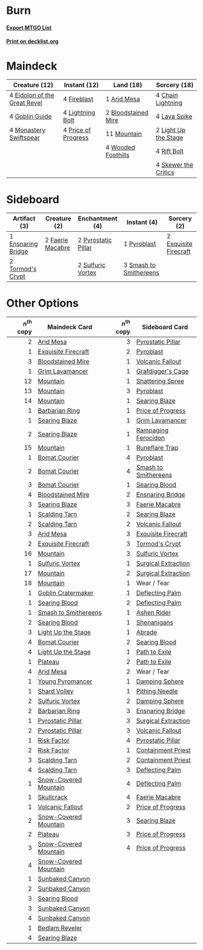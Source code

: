 # Burn

#### [Export MTGO List](../collection/Burn/Burn.txt)
#### [Print on decklist.org](http://decklist.org/?deckmain=1%09Arid%20Mesa%0A2%09Bloodstained%20Mire%0A4%09Chain%20Lightning%0A4%09Eidolon%20of%20the%20Great%20Revel%0A4%09Fireblast%0A4%09Goblin%20Guide%0A4%09Lava%20Spike%0A2%09Light%20Up%20the%20Stage%0A4%09Lightning%20Bolt%0A4%09Monastery%20Swiftspear%0A11%09Mountain%0A4%09Price%20of%20Progress%0A4%09Rift%20Bolt%0A4%09Skewer%20the%20Critics%0A4%09Wooded%20Foothills&deckside=1%09Ensnaring%20Bridge%0A2%09Exquisite%20Firecraft%0A2%09Faerie%20Macabre%0A1%09Pyroblast%0A2%09Pyrostatic%20Pillar%0A3%09Smash%20to%20Smithereens%0A2%09Sulfuric%20Vortex%0A2%09Tormod's%20Crypt)
# Maindeck

|                                             Creature (12)                                             |                                         Instant (12)                                         |                                          Land (18)                                           |                                         Sorcery (18)                                          |
|-------------------------------------------------------------------------------------------------------|----------------------------------------------------------------------------------------------|----------------------------------------------------------------------------------------------|-----------------------------------------------------------------------------------------------|
|4 [Eidolon of the Great Revel](http://gatherer.wizards.com/Pages/Card/Details.aspx?multiverseid=442117)|4 [Fireblast](http://gatherer.wizards.com/Pages/Card/Details.aspx?multiverseid=189239)        |1 [Arid Mesa](http://gatherer.wizards.com/Pages/Card/Details.aspx?multiverseid=405092)        |4 [Chain Lightning](http://gatherer.wizards.com/Pages/Card/Details.aspx?multiverseid=446139)   |
|4 [Goblin Guide](http://gatherer.wizards.com/Pages/Card/Details.aspx?multiverseid=425921)              |4 [Lightning Bolt](http://gatherer.wizards.com/Pages/Card/Details.aspx?multiverseid=806)      |2 [Bloodstained Mire](http://gatherer.wizards.com/Pages/Card/Details.aspx?multiverseid=405094)|4 [Lava Spike](http://gatherer.wizards.com/Pages/Card/Details.aspx?multiverseid=79084)         |
|4 [Monastery Swiftspear](http://gatherer.wizards.com/Pages/Card/Details.aspx?multiverseid=438706)      |4 [Price of Progress](http://gatherer.wizards.com/Pages/Card/Details.aspx?multiverseid=413683)|11 [Mountain](http://gatherer.wizards.com/Pages/Card/Details.aspx?multiverseid=439859)        |2 [Light Up the Stage](http://gatherer.wizards.com/Pages/Card/Details.aspx?multiverseid=457251)|
|                                                                                                       |                                                                                              |4 [Wooded Foothills](http://gatherer.wizards.com/Pages/Card/Details.aspx?multiverseid=405116) |4 [Rift Bolt](http://gatherer.wizards.com/Pages/Card/Details.aspx?multiverseid=426589)         |
|                                                                                                       |                                                                                              |                                                                                              |4 [Skewer the Critics](http://gatherer.wizards.com/Pages/Card/Details.aspx?multiverseid=457259)|


# Sideboard

|                                        Artifact (3)                                        |                                       Creature (2)                                        |                                       Enchantment (4)                                       |                                           Instant (4)                                           |                                          Sorcery (2)                                           |
|--------------------------------------------------------------------------------------------|-------------------------------------------------------------------------------------------|---------------------------------------------------------------------------------------------|-------------------------------------------------------------------------------------------------|------------------------------------------------------------------------------------------------|
|1 [Ensnaring Bridge](http://gatherer.wizards.com/Pages/Card/Details.aspx?multiverseid=15866)|2 [Faerie Macabre](http://gatherer.wizards.com/Pages/Card/Details.aspx?multiverseid=201822)|2 [Pyrostatic Pillar](http://gatherer.wizards.com/Pages/Card/Details.aspx?multiverseid=44290)|1 [Pyroblast](http://gatherer.wizards.com/Pages/Card/Details.aspx?multiverseid=4083)             |2 [Exquisite Firecraft](http://gatherer.wizards.com/Pages/Card/Details.aspx?multiverseid=398513)|
|2 [Tormod's Crypt](http://gatherer.wizards.com/Pages/Card/Details.aspx?multiverseid=389723) |                                                                                           |2 [Sulfuric Vortex](http://gatherer.wizards.com/Pages/Card/Details.aspx?multiverseid=382379) |3 [Smash to Smithereens](http://gatherer.wizards.com/Pages/Card/Details.aspx?multiverseid=397795)|                                                                                                |


# Other Options

|*n*<sup>th</sup> copy|                                         Maindeck Card                                          |*n*<sup>th</sup> copy|                                        Sideboard Card                                         |
|--------------------:|------------------------------------------------------------------------------------------------|--------------------:|-----------------------------------------------------------------------------------------------|
|                    2|[Arid Mesa](http://gatherer.wizards.com/Pages/Card/Details.aspx?multiverseid=405092)            |                    3|[Pyrostatic Pillar](http://gatherer.wizards.com/Pages/Card/Details.aspx?multiverseid=44290)    |
|                    1|[Exquisite Firecraft](http://gatherer.wizards.com/Pages/Card/Details.aspx?multiverseid=398513)  |                    2|[Pyroblast](http://gatherer.wizards.com/Pages/Card/Details.aspx?multiverseid=4083)             |
|                    3|[Bloodstained Mire](http://gatherer.wizards.com/Pages/Card/Details.aspx?multiverseid=405094)    |                    1|[Volcanic Fallout](http://gatherer.wizards.com/Pages/Card/Details.aspx?multiverseid=220512)    |
|                    1|[Grim Lavamancer](http://gatherer.wizards.com/Pages/Card/Details.aspx?multiverseid=430589)      |                    1|[Grafdigger's Cage](http://gatherer.wizards.com/Pages/Card/Details.aspx?multiverseid=278452)   |
|                   12|[Mountain](http://gatherer.wizards.com/Pages/Card/Details.aspx?multiverseid=439859)             |                    1|[Shattering Spree](http://gatherer.wizards.com/Pages/Card/Details.aspx?multiverseid=456224)    |
|                   13|[Mountain](http://gatherer.wizards.com/Pages/Card/Details.aspx?multiverseid=439859)             |                    3|[Pyroblast](http://gatherer.wizards.com/Pages/Card/Details.aspx?multiverseid=4083)             |
|                   14|[Mountain](http://gatherer.wizards.com/Pages/Card/Details.aspx?multiverseid=439859)             |                    1|[Searing Blaze](http://gatherer.wizards.com/Pages/Card/Details.aspx?multiverseid=270873)       |
|                    1|[Barbarian Ring](http://gatherer.wizards.com/Pages/Card/Details.aspx?multiverseid=29906)        |                    1|[Price of Progress](http://gatherer.wizards.com/Pages/Card/Details.aspx?multiverseid=413683)   |
|                    1|[Searing Blaze](http://gatherer.wizards.com/Pages/Card/Details.aspx?multiverseid=270873)        |                    1|[Grim Lavamancer](http://gatherer.wizards.com/Pages/Card/Details.aspx?multiverseid=430589)     |
|                    2|[Searing Blaze](http://gatherer.wizards.com/Pages/Card/Details.aspx?multiverseid=270873)        |                    1|[Rampaging Ferocidon](http://gatherer.wizards.com/Pages/Card/Details.aspx?multiverseid=435308) |
|                   15|[Mountain](http://gatherer.wizards.com/Pages/Card/Details.aspx?multiverseid=439859)             |                    1|[Runeflare Trap](http://gatherer.wizards.com/Pages/Card/Details.aspx?multiverseid=197536)      |
|                    1|[Bomat Courier](http://gatherer.wizards.com/Pages/Card/Details.aspx?multiverseid=417772)        |                    4|[Pyroblast](http://gatherer.wizards.com/Pages/Card/Details.aspx?multiverseid=4083)             |
|                    2|[Bomat Courier](http://gatherer.wizards.com/Pages/Card/Details.aspx?multiverseid=417772)        |                    4|[Smash to Smithereens](http://gatherer.wizards.com/Pages/Card/Details.aspx?multiverseid=397795)|
|                    3|[Bomat Courier](http://gatherer.wizards.com/Pages/Card/Details.aspx?multiverseid=417772)        |                    1|[Searing Blood](http://gatherer.wizards.com/Pages/Card/Details.aspx?multiverseid=378483)       |
|                    4|[Bloodstained Mire](http://gatherer.wizards.com/Pages/Card/Details.aspx?multiverseid=405094)    |                    2|[Ensnaring Bridge](http://gatherer.wizards.com/Pages/Card/Details.aspx?multiverseid=15866)     |
|                    3|[Searing Blaze](http://gatherer.wizards.com/Pages/Card/Details.aspx?multiverseid=270873)        |                    3|[Faerie Macabre](http://gatherer.wizards.com/Pages/Card/Details.aspx?multiverseid=201822)      |
|                    1|[Scalding Tarn](http://gatherer.wizards.com/Pages/Card/Details.aspx?multiverseid=405107)        |                    2|[Searing Blaze](http://gatherer.wizards.com/Pages/Card/Details.aspx?multiverseid=270873)       |
|                    2|[Scalding Tarn](http://gatherer.wizards.com/Pages/Card/Details.aspx?multiverseid=405107)        |                    2|[Volcanic Fallout](http://gatherer.wizards.com/Pages/Card/Details.aspx?multiverseid=220512)    |
|                    3|[Arid Mesa](http://gatherer.wizards.com/Pages/Card/Details.aspx?multiverseid=405092)            |                    3|[Exquisite Firecraft](http://gatherer.wizards.com/Pages/Card/Details.aspx?multiverseid=398513) |
|                    2|[Exquisite Firecraft](http://gatherer.wizards.com/Pages/Card/Details.aspx?multiverseid=398513)  |                    3|[Tormod's Crypt](http://gatherer.wizards.com/Pages/Card/Details.aspx?multiverseid=389723)      |
|                   16|[Mountain](http://gatherer.wizards.com/Pages/Card/Details.aspx?multiverseid=439859)             |                    3|[Sulfuric Vortex](http://gatherer.wizards.com/Pages/Card/Details.aspx?multiverseid=382379)     |
|                    1|[Sulfuric Vortex](http://gatherer.wizards.com/Pages/Card/Details.aspx?multiverseid=382379)      |                    1|[Surgical Extraction](http://gatherer.wizards.com/Pages/Card/Details.aspx?multiverseid=397706) |
|                   17|[Mountain](http://gatherer.wizards.com/Pages/Card/Details.aspx?multiverseid=439859)             |                    2|[Surgical Extraction](http://gatherer.wizards.com/Pages/Card/Details.aspx?multiverseid=397706) |
|                   18|[Mountain](http://gatherer.wizards.com/Pages/Card/Details.aspx?multiverseid=439859)             |                    1|Wear / Tear                                                                                    |
|                    1|[Goblin Cratermaker](http://gatherer.wizards.com/Pages/Card/Details.aspx?multiverseid=452853)   |                    1|[Deflecting Palm](http://gatherer.wizards.com/Pages/Card/Details.aspx?multiverseid=386516)     |
|                    1|[Searing Blood](http://gatherer.wizards.com/Pages/Card/Details.aspx?multiverseid=378483)        |                    2|[Deflecting Palm](http://gatherer.wizards.com/Pages/Card/Details.aspx?multiverseid=386516)     |
|                    1|[Smash to Smithereens](http://gatherer.wizards.com/Pages/Card/Details.aspx?multiverseid=397795) |                    1|[Ashen Rider](http://gatherer.wizards.com/Pages/Card/Details.aspx?multiverseid=373689)         |
|                    2|[Searing Blood](http://gatherer.wizards.com/Pages/Card/Details.aspx?multiverseid=378483)        |                    1|[Shenanigans](http://gatherer.wizards.com/Pages/Card/Details.aspx?multiverseid=464095)         |
|                    3|[Light Up the Stage](http://gatherer.wizards.com/Pages/Card/Details.aspx?multiverseid=457251)   |                    1|[Abrade](http://gatherer.wizards.com/Pages/Card/Details.aspx?multiverseid=430772)              |
|                    4|[Bomat Courier](http://gatherer.wizards.com/Pages/Card/Details.aspx?multiverseid=417772)        |                    2|[Searing Blood](http://gatherer.wizards.com/Pages/Card/Details.aspx?multiverseid=378483)       |
|                    4|[Light Up the Stage](http://gatherer.wizards.com/Pages/Card/Details.aspx?multiverseid=457251)   |                    1|[Path to Exile](http://gatherer.wizards.com/Pages/Card/Details.aspx?multiverseid=220511)       |
|                    1|[Plateau](http://gatherer.wizards.com/Pages/Card/Details.aspx?multiverseid=880)                 |                    2|[Path to Exile](http://gatherer.wizards.com/Pages/Card/Details.aspx?multiverseid=220511)       |
|                    4|[Arid Mesa](http://gatherer.wizards.com/Pages/Card/Details.aspx?multiverseid=405092)            |                    2|Wear / Tear                                                                                    |
|                    1|[Young Pyromancer](http://gatherer.wizards.com/Pages/Card/Details.aspx?multiverseid=426592)     |                    1|[Damping Sphere](http://gatherer.wizards.com/Pages/Card/Details.aspx?multiverseid=443101)      |
|                    1|[Shard Volley](http://gatherer.wizards.com/Pages/Card/Details.aspx?multiverseid=152837)         |                    1|[Pithing Needle](http://gatherer.wizards.com/Pages/Card/Details.aspx?multiverseid=129526)      |
|                    2|[Sulfuric Vortex](http://gatherer.wizards.com/Pages/Card/Details.aspx?multiverseid=382379)      |                    2|[Damping Sphere](http://gatherer.wizards.com/Pages/Card/Details.aspx?multiverseid=443101)      |
|                    2|[Barbarian Ring](http://gatherer.wizards.com/Pages/Card/Details.aspx?multiverseid=29906)        |                    3|[Ensnaring Bridge](http://gatherer.wizards.com/Pages/Card/Details.aspx?multiverseid=15866)     |
|                    1|[Pyrostatic Pillar](http://gatherer.wizards.com/Pages/Card/Details.aspx?multiverseid=44290)     |                    3|[Surgical Extraction](http://gatherer.wizards.com/Pages/Card/Details.aspx?multiverseid=397706) |
|                    2|[Pyrostatic Pillar](http://gatherer.wizards.com/Pages/Card/Details.aspx?multiverseid=44290)     |                    3|[Volcanic Fallout](http://gatherer.wizards.com/Pages/Card/Details.aspx?multiverseid=220512)    |
|                    1|[Risk Factor](http://gatherer.wizards.com/Pages/Card/Details.aspx?multiverseid=452863)          |                    4|[Pyrostatic Pillar](http://gatherer.wizards.com/Pages/Card/Details.aspx?multiverseid=44290)    |
|                    2|[Risk Factor](http://gatherer.wizards.com/Pages/Card/Details.aspx?multiverseid=452863)          |                    1|[Containment Priest](http://gatherer.wizards.com/Pages/Card/Details.aspx?multiverseid=389470)  |
|                    3|[Scalding Tarn](http://gatherer.wizards.com/Pages/Card/Details.aspx?multiverseid=405107)        |                    2|[Containment Priest](http://gatherer.wizards.com/Pages/Card/Details.aspx?multiverseid=389470)  |
|                    4|[Scalding Tarn](http://gatherer.wizards.com/Pages/Card/Details.aspx?multiverseid=405107)        |                    3|[Deflecting Palm](http://gatherer.wizards.com/Pages/Card/Details.aspx?multiverseid=386516)     |
|                    1|[Snow-Covered Mountain](http://gatherer.wizards.com/Pages/Card/Details.aspx?multiverseid=121233)|                    4|[Deflecting Palm](http://gatherer.wizards.com/Pages/Card/Details.aspx?multiverseid=386516)     |
|                    1|[Skullcrack](http://gatherer.wizards.com/Pages/Card/Details.aspx?multiverseid=366238)           |                    4|[Faerie Macabre](http://gatherer.wizards.com/Pages/Card/Details.aspx?multiverseid=201822)      |
|                    1|[Volcanic Fallout](http://gatherer.wizards.com/Pages/Card/Details.aspx?multiverseid=220512)     |                    2|[Price of Progress](http://gatherer.wizards.com/Pages/Card/Details.aspx?multiverseid=413683)   |
|                    2|[Snow-Covered Mountain](http://gatherer.wizards.com/Pages/Card/Details.aspx?multiverseid=121233)|                    3|[Searing Blaze](http://gatherer.wizards.com/Pages/Card/Details.aspx?multiverseid=270873)       |
|                    2|[Plateau](http://gatherer.wizards.com/Pages/Card/Details.aspx?multiverseid=880)                 |                    3|[Price of Progress](http://gatherer.wizards.com/Pages/Card/Details.aspx?multiverseid=413683)   |
|                    3|[Snow-Covered Mountain](http://gatherer.wizards.com/Pages/Card/Details.aspx?multiverseid=121233)|                    4|[Price of Progress](http://gatherer.wizards.com/Pages/Card/Details.aspx?multiverseid=413683)   |
|                    4|[Snow-Covered Mountain](http://gatherer.wizards.com/Pages/Card/Details.aspx?multiverseid=121233)|                     |                                                                                               |
|                    1|[Sunbaked Canyon](http://gatherer.wizards.com/Pages/Card/Details.aspx?multiverseid=464196)      |                     |                                                                                               |
|                    2|[Sunbaked Canyon](http://gatherer.wizards.com/Pages/Card/Details.aspx?multiverseid=464196)      |                     |                                                                                               |
|                    3|[Searing Blood](http://gatherer.wizards.com/Pages/Card/Details.aspx?multiverseid=378483)        |                     |                                                                                               |
|                    3|[Sunbaked Canyon](http://gatherer.wizards.com/Pages/Card/Details.aspx?multiverseid=464196)      |                     |                                                                                               |
|                    4|[Sunbaked Canyon](http://gatherer.wizards.com/Pages/Card/Details.aspx?multiverseid=464196)      |                     |                                                                                               |
|                    1|[Bedlam Reveler](http://gatherer.wizards.com/Pages/Card/Details.aspx?multiverseid=414415)       |                     |                                                                                               |
|                    4|[Searing Blaze](http://gatherer.wizards.com/Pages/Card/Details.aspx?multiverseid=270873)        |                     |                                                                                               |

